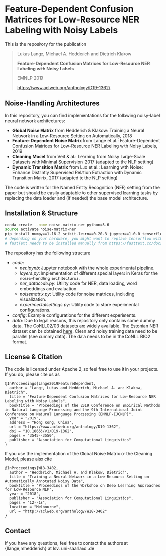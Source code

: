 # Feature-Dependent Confusion Matrices for Low-Resource NER Labeling with Noisy Labels

This is the repository for the publication

> Lukas Lange, Michael A. Hedderich and Dietrich Klakow
>
> **Feature-Dependent Confusion Matrices for Low-Resource NER Labeling with Noisy Labels**
>
> EMNLP 2019 
>
> https://www.aclweb.org/anthology/D19-1362/

## Noise-Handling Architectures
In this repository, you can find implementations for the following noisy-label neural network architectures:

* **Global Noise Matrix** from
Hedderich & Klakow: Training a Neural Network in a Low-Resource Setting on Automatically, 2018
* **Feature-Dependent Noise Matrix** from
Lange et al.: Feature-Dependent Confusion Matrices for Low-Resource NER Labeling with Noisy Labels, 2019
* **Cleaning Model** from
Veit & al.:  Learning  from  Noisy  Large-Scale  Datasets  with  Minimal Supervision, 2017
(adapted to the NLP setting)
* **Dynamic Transition Matrix** from
Luo et al.: Learning with Noise:  Enhance Distantly Supervised Relation Extraction with Dynamic Transition Matrix, 2017
(adapted to the NLP setting)

The code is written for the Named Entity Recognition (NER) setting from the paper but should be easily adaptable to other supervised learning tasks by replacing the data loader and (if needed) the base model architecture.

## Installation & Structure

```sh
conda create --name noise-matrix-ner python=3.6
source activate noise-matrix-ner
pip install numpy==1.16.2 scikit-learn==0.20.3 jupyter==1.0.0 tensorflow==1.12.0 Keras==2.2.4 
# depending on your hardware, you might want to replace tensorflow with tensorflow-gpu
# fastText needs to be installed manually from https://fasttext.cc/docs/en/support.html (do not use the version from the online pip repo)
```

The repository has the following structure

* *code*: 
  * *ner.ipynb*: Jupyter notebook with the whole experimental pipeline.
  * *layers.py*: Implementation of different special layers in Keras for the noise-handling architectures.
  * *ner_datacode.py*: Utility code for NER, data loading, word embeddings and evaluation.
  * *noisematrix.py*: Utility code for noise matrices, including visualization.
  * *experimentalsettings.py*: Utility code to store experimental configurations.
* *config*: Example configurations for the different experiments.
* *data*: Due to legal reasons, this repository only contains some dummy data. The CoNLL02/03 datasets are widely available. The Estonian NER dataset can be obtained [here](https://metashare.ut.ee/repository/browse/estonian-ner-corpus/88d030c0acde11e2a6e4005056b40024f1def472ed254e77a8952e1003d9f81e/). Clean and noisy training data need to be parallel (see dummy data). The data needs to be in the CoNLL BIO2 format.
 
 
## License & Citation

The code is licensed under Apache 2, so feel free to use it in your projects. If you do, please cite us as 

```
@InProceedings{Lange2019FeatureDependent,
  author = "Lange, Lukas and Hedderich, Michael A. and Klakow, Dietrich",
  title = "Feature-Dependent Confusion Matrices for Low-Resource NER Labeling with Noisy Labels",
  booktitle = "Proceedings of the 2019 Conference on Empirical Methods in Natural Language Processing and the 9th International Joint Conference on Natural Language Processing (EMNLP-IJCNLP)",
  year = "2019",
  address = "Hong Kong, China",
  url = "https://www.aclweb.org/anthology/D19-1362",
  doi = "10.18653/v1/D19-1362",
  pages = "3545--3550",
  publisher = "Association for Computational Linguistics"
}
```

If you use the implementation of the Global Noise Matrix or the Cleaning Model, please also cite

```
@InProceedings{W18-3402,
  author = "Hedderich, Michael A. and Klakow, Dietrich",
  title = "Training a Neural Network in a Low-Resource Setting on Automatically Annotated Noisy Data",
  booktitle = "Proceedings of the Workshop on Deep Learning Approaches for Low-Resource NLP",
  year = "2018",
  publisher = "Association for Computational Linguistics",
  pages = "12--18",
  location = "Melbourne",
  url = "http://aclweb.org/anthology/W18-3402"
}
```

## Contact
If you have any questions, feel free to contact the authors at {llange,mhedderich} at lsv. uni-saarland .de




